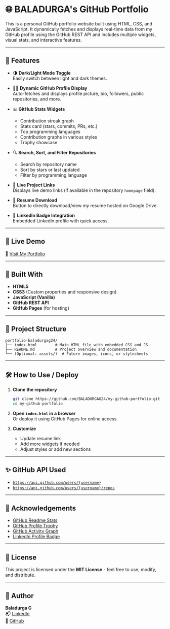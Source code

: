# 🌐 BALADURGA's GitHub Portfolio

This is a personal GitHub portfolio website built using HTML, CSS, and JavaScript. It dynamically fetches and displays real-time data from my GitHub profile using the GitHub REST API and includes multiple widgets, visual stats, and interactive features.

---   

## 📌 Features
   
- 🌗 **Dark/Light Mode Toggle**  
  Easily switch between light and dark themes. 

- 🧑‍💻 **Dynamic GitHub Profile Display**  
  Auto-fetches and displays profile picture, bio, followers, public repositories, and more.

- 📊 **GitHub Stats Widgets**  
  - Contribution streak graph 
  - Stats card (stars, commits, PRs, etc.)  
  - Top programming languages  
  - Contribution graphs in various styles   
  - Trophy showcase   
  
- 🔍 **Search, Sort, and Filter Repositories**  
  - Search by repository name  
  - Sort by stars or last updated  
  - Filter by programming language   

- 🔗 **Live Project Links**  
  Displays live demo links (if available in the repository `homepage` field).

- 📄 **Resume Download**  
  Button to directly download/view my resume hosted on Google Drive.

- 💼 **LinkedIn Badge Integration**  
  Embedded LinkedIn profile with quick access.

---

## 🚀 Live Demo

🔗 [Visit My Portfolio](https://baladurgag24.github.io/my-github-portfolio/)

---

## 🧱 Built With

- **HTML5**
- **CSS3** (Custom properties and responsive design)
- **JavaScript (Vanilla)**
- **GitHub REST API**
- **GitHub Pages** (for hosting)

---

## 📁 Project Structure

```
portfolio-baladurgag24/
├── index.html        # Main HTML file with embedded CSS and JS
├── README.md         # Project overview and documentation
└── (Optional: assets/)  # Future images, icons, or stylesheets
```

---

## 🛠 How to Use / Deploy

1. **Clone the repository**
   ```bash
   git clone https://github.com/BALADURGAG24/my-github-portfolio.git
   cd my-github-portfolio
   ```

2. **Open `index.html` in a browser**  
   Or deploy it using GitHub Pages for online access.

3. **Customize**  
   - Update resume link
   - Add more widgets if needed
   - Adjust styles or add new sections

---

## ✨ GitHub API Used

- [`https://api.github.com/users/{username}`](https://docs.github.com/en/rest/users/users?apiVersion=2022-11-28#get-a-user)
- [`https://api.github.com/users/{username}/repos`](https://docs.github.com/en/rest/repos/repos?apiVersion=2022-11-28#list-repositories-for-a-user)

---

## 🧩 Acknowledgements

- [GitHub Readme Stats](https://github.com/anuraghazra/github-readme-stats)
- [GitHub Profile Trophy](https://github.com/ryo-ma/github-profile-trophy)
- [GitHub Activity Graph](https://github.com/Ashutosh00710/github-readme-activity-graph)
- [LinkedIn Profile Badge](https://www.linkedin.com/help/linkedin/answer/a507663)

---

## 📃 License

This project is licensed under the **MIT License** - feel free to use, modify, and distribute.

---

## 👤 Author

**Baladurga G**  
📬 [LinkedIn](https://linkedin.com/in/baladurga-g24)  
💼 [GitHub](https://github.com/BALADURGAG24)  

